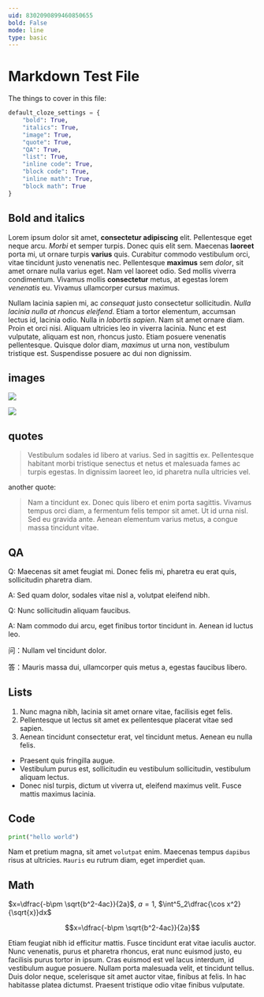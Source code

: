 ```yaml
---
uid: 8302090899460850655
bold: False
mode: line
type: basic
---
```


# Markdown Test File

The things to cover in this file:

```python
default_cloze_settings = {
	"bold": True,
	"italics": True,
	"image": True,
	"quote": True,
	"QA": True,
	"list": True,
	"inline code": True,
	"block code": True,
	"inline math": True,
	"block math": True
}
```

## Bold and italics

Lorem ipsum dolor sit amet, **consectetur adipiscing** elit. Pellentesque eget neque arcu. *Morbi* et semper turpis. Donec quis elit sem. Maecenas **laoreet** porta mi, ut ornare turpis **varius** quis. Curabitur commodo vestibulum orci, vitae tincidunt justo venenatis nec. Pellentesque **maximus** sem *dolor*, sit amet ornare nulla varius eget. Nam vel laoreet odio. Sed mollis viverra condimentum. Vivamus mollis **consectetur** metus, at egestas lorem *venenatis* eu. Vivamus ullamcorper cursus maximus.

Nullam lacinia sapien mi, ac *consequat* justo consectetur sollicitudin. *Nulla lacinia nulla at rhoncus eleifend*. Etiam a tortor elementum, accumsan lectus id, lacinia odio. Nulla in *lobortis sapien*. Nam sit amet ornare diam. Proin et orci nisi. Aliquam ultricies leo in viverra lacinia. Nunc et est vulputate, aliquam est non, rhoncus justo. Etiam posuere venenatis pellentesque. Quisque dolor diam, *maximus* ut urna non, vestibulum tristique est. Suspendisse posuere ac dui non dignissim.

## images

![](http://xiuxuan-1258282113.cos.ap-shanghai.myqcloud.com/2021-01-12-070338.png)

![](http://xiuxuan-1258282113.cos.ap-shanghai.myqcloud.com/2021-01-12-070338.png)

## quotes

> Vestibulum sodales id libero at varius. Sed in sagittis ex. 
> Pellentesque habitant morbi tristique senectus et netus et malesuada fames ac turpis egestas. 
> In dignissim laoreet leo, id pharetra nulla ultricies vel. 

another quote:

> Nam a tincidunt ex. Donec quis libero et enim porta sagittis. 
> Vivamus tempus orci diam, a fermentum felis tempor sit amet. 
> Ut id urna nisl. Sed eu gravida ante. Aenean elementum varius metus, a congue massa tincidunt vitae. 

## QA

Q: Maecenas sit amet feugiat mi. Donec felis mi, pharetra eu erat quis, sollicitudin pharetra diam. 

A: Sed quam dolor, sodales vitae nisl a, volutpat eleifend nibh. 

Q: Nunc sollicitudin aliquam faucibus. 

A: Nam commodo dui arcu, eget finibus tortor tincidunt in. Aenean id luctus leo.

问：Nullam vel tincidunt dolor. 

答：Mauris massa dui, ullamcorper quis metus a, egestas faucibus libero. 

## Lists

1. Nunc magna nibh, lacinia sit amet ornare vitae, facilisis eget felis. 
2. Pellentesque ut lectus sit amet ex pellentesque placerat vitae sed sapien. 
3. Aenean tincidunt consectetur erat, vel tincidunt metus. Aenean eu nulla felis. 

* Praesent quis fringilla augue. 
* Vestibulum purus est, sollicitudin eu vestibulum sollicitudin, vestibulum aliquam lectus. 
* Donec nisl turpis, dictum ut viverra ut, eleifend maximus velit. Fusce mattis maximus lacinia. 

## Code

```python
print("hello world")
```
Nam et pretium magna, sit amet `volutpat` enim. Maecenas tempus `dapibus` risus at ultricies. `Mauris` eu rutrum diam, eget imperdiet `quam`.

## Math

$x=\dfrac{-b\pm \sqrt{b^2-4ac}}{2a}$, $a=1$, $\int^5_2\dfrac{\cos x^2}{\sqrt{x}}dx$

$$x=\dfrac{-b\pm \sqrt{b^2-4ac}}{2a}$$


Etiam feugiat nibh id efficitur mattis. Fusce tincidunt erat vitae iaculis auctor. Nunc venenatis, purus et pharetra rhoncus, erat nunc euismod justo, eu facilisis purus tortor in ipsum. Cras euismod est vel lacus interdum, id vestibulum augue posuere. Nullam porta malesuada velit, et tincidunt tellus. Duis dolor neque, scelerisque sit amet auctor vitae, finibus at felis. In hac habitasse platea dictumst. Praesent tristique odio vitae finibus vulputate.